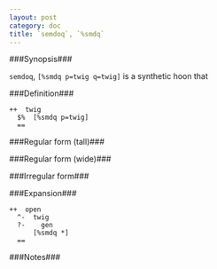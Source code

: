 ```yaml
---
layout: post
category: doc
title: `semdoq`, `%smdq`
---
```


###Synopsis###

`semdoq`, `[%smdq p=twig q=twig]` is a synthetic hoon that

###Definition###

    ++  twig  
      $%  [%smdq p=twig]
      ==

###Regular form (tall)###

###Regular form (wide)###

###Irregular form###

###Expansion###
    
    ++  open
      ^-  twig
      ?-    gen
          [%smdq *]
      ==

###Notes###

